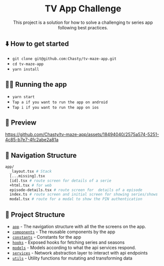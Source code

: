<div align="center">
  <h1>TV App Challenge</h1>
  <p>This project is a solution for how to solve a challenging tv series app following best practices.</p>

</div>



## ⬇️ How to get started
  - `git clone git@github.com:Chasty/tv-maze-app.git`
  - `cd tv-maze-app`
  - `yarn install`

## 🏃‍♀️ Running the app

  - `yarn start`
  - `Tap a if you want to run the app on android`
  - `Tap i if you want to run the app on ios`

## 📱 Preview



https://github.com/Chasty/tv-maze-app/assets/18494040/2575a574-5251-4c85-b7e7-4fc2abe2a81a



## 🧭 Navigation Structure

```bash title="File System"
app/
  _layout.tsx # Stack
  [...missing].tsx
  [id].tsx # route screen for details of a serie
  +html.tsx # for web
  episode-details.tsx # route screen for  details of a episode
  index.ts # route screen and initial screen for showing series/shows
  modal.tsx # route for a modal to show the PIN authentication
```

## 📁 Project Structure

- [`app`](./app) - The navigation structure with all the the screens on the app.
- [`components`](./components) - The reusable components by the app
- [`constants`](./constants) - Constants for the app
- [`hooks`](./hooks) - Exposed hooks for fetching series and seasons
- [`models`](./models) - Models according to what the api services respond.
- [`services`](./services) - Network abstraction layer to interact with api endpoints
- [`utils`](./services) - Utility functions for mutating and transforming data

